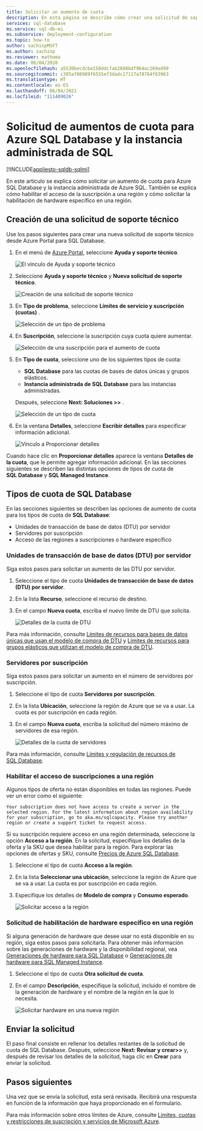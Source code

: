 ```yaml
---
title: Solicitar un aumento de cuota
description: En esta página se describe cómo crear una solicitud de soporte técnico para aumentar las cuotas de Azure SQL Database y las instancias administradas de Azure SQL.
services: sql-database
ms.service: sql-db-mi
ms.subservice: deployment-configuration
ms.topic: how-to
author: sachinpMSFT
ms.author: sachinp
ms.reviewer: mathoma
ms.date: 06/04/2020
ms.openlocfilehash: a5530becdcbe150ddc7ab2608bdf964ac269ed99
ms.sourcegitcommit: c385af80989f6555ef3dadc17117a78764f83963
ms.translationtype: HT
ms.contentlocale: es-ES
ms.lasthandoff: 06/04/2021
ms.locfileid: "111409026"
---
```

# <a name="request-quota-increases-for-azure-sql-database-and-sql-managed-instance"></a>Solicitud de aumentos de cuota para Azure SQL Database y la instancia administrada de SQL
[!INCLUDE[appliesto-sqldb-sqlmi](../includes/appliesto-sqldb-sqlmi.md)]

En este artículo se explica cómo solicitar un aumento de cuota para Azure SQL Database y la instancia administrada de Azure SQL. También se explica cómo habilitar el acceso de la suscripción a una región y cómo solicitar la habilitación de hardware específico en una región.

## <a name="create-a-new-support-request"></a><a id="newquota"></a> Creación de una solicitud de soporte técnico

Use los pasos siguientes para crear una nueva solicitud de soporte técnico desde Azure Portal para SQL Database.

1. En el menú de [Azure Portal](https://portal.azure.com), seleccione **Ayuda y soporte técnico**.

   ![El vínculo de Ayuda y soporte técnico](./media/quota-increase-request/help-plus-support.png)

1. Seleccione **Ayuda y soporte técnico** y **Nueva solicitud de soporte técnico**.

    ![Creación de una solicitud de soporte técnico](./media/quota-increase-request/new-support-request.png)

1. En **Tipo de problema**, seleccione **Límites de servicio y suscripción (cuotas)** .

   ![Selección de un tipo de problema](./media/quota-increase-request/select-quota-issue-type.png)

1. En **Suscripción**, seleccione la suscripción cuya cuota quiere aumentar.

   ![Selección de una suscripción para el aumento de cuota](./media/quota-increase-request/select-subscription-support-request.png)

1. En **Tipo de cuota**, seleccione uno de los siguientes tipos de cuota:

   - **SQL Database** para las cuotas de bases de datos únicas y grupos elásticos.
   - **Instancia administrada de SQL Database** para las instancias administradas.

   Después, seleccione **Next: Soluciones >>** .

   ![Selección de un tipo de cuota](./media/quota-increase-request/select-quota-type.png)

1. En la ventana **Detalles**, seleccione **Escribir detalles** para especificar información adicional.

   ![Vínculo a Proporcionar detalles](./media/quota-increase-request/provide-details-link.png)

Cuando hace clic en **Proporcionar detalles** aparece la ventana **Detalles de la cuota**, que le permite agregar información adicional. En las secciones siguientes se describen las distintas opciones de tipos de cuota de **SQL Database** y **SQL Managed Instance**.

## <a name="sql-database-quota-types"></a><a id="sqldbquota"></a> Tipos de cuota de SQL Database

En las secciones siguientes se describen las opciones de aumento de cuota para los tipos de cuota de **SQL Database**:

- Unidades de transacción de base de datos (DTU) por servidor
- Servidores por suscripción
- Acceso de las regiones a suscripciones o hardware específico

### <a name="database-transaction-units-dtus-per-server"></a>Unidades de transacción de base de datos (DTU) por servidor

Siga estos pasos para solicitar un aumento de las DTU por servidor.

1. Seleccione el tipo de cuota **Unidades de transacción de base de datos (DTU) por servidor**.

1. En la lista **Recurso**, seleccione el recurso de destino.

1. En el campo **Nueva cuota**, escriba el nuevo límite de DTU que solicita.

   ![Detalles de la cuota de DTU](./media/quota-increase-request/quota-details-dtus.png)

Para más información, consulte [Límites de recursos para bases de datos únicas que usan el modelo de compra de DTU](resource-limits-dtu-single-databases.md) y [Límites de recursos para grupos elásticos que utilizan el modelo de compra de DTU](resource-limits-dtu-elastic-pools.md).

### <a name="servers-per-subscription"></a>Servidores por suscripción

Siga estos pasos para solicitar un aumento en el número de servidores por suscripción.

1. Seleccione el tipo de cuota **Servidores por suscripción**.

1. En la lista **Ubicación**, seleccione la región de Azure que se va a usar. La cuota es por suscripción en cada región.

1. En el campo **Nueva cuota**, escriba la solicitud del número máximo de servidores de esa región.

   ![Detalles de la cuota de servidores](./media/quota-increase-request/quota-details-servers.png)

Para más información, consulte [Límites y regulación de recursos de SQL Database](resource-limits-logical-server.md).

### <a name="enable-subscription-access-to-a-region"></a><a id="region"></a> Habilitar el acceso de suscripciones a una región

Algunos tipos de oferta no están disponibles en todas las regiones. Puede ver un error como el siguiente:

`Your subscription does not have access to create a server in the selected region. For the latest information about region availability for your subscription, go to aka.ms/sqlcapacity. Please try another region or create a support ticket to request access.`

Si su suscripción requiere acceso en una región determinada, seleccione la opción **Acceso a la región**. En la solicitud, especifique los detalles de la oferta y la SKU que desea habilitar para la región. Para explorar las opciones de ofertas y SKU, consulte [Precios de Azure SQL Database](https://azure.microsoft.com/pricing/details/sql-database/single/).

1. Seleccione el tipo de cuota **Acceso a la región**.

1. En la lista **Seleccionar una ubicación**, seleccione la región de Azure que se va a usar. La cuota es por suscripción en cada región.

1. Especifique los detalles de **Modelo de compra** y **Consumo esperado**.

   ![Solicitar acceso a la región](./media/quota-increase-request/quota-request.png)

### <a name="request-enabling-specific-hardware-in-a-region"></a>Solicitud de habilitación de hardware específico en una región

Si alguna generación de hardware que desee usar no está disponible en su región, siga estos pasos para solicitarla. Para obtener más información sobre las generaciones de hardware y la disponibilidad regional, vea [Generaciones de hardware para SQL Database](./service-tiers-sql-database-vcore.md#hardware-generations) o [Generaciones de hardware para SQL Managed Instance](../managed-instance/service-tiers-managed-instance-vcore.md#hardware-generations).

1. Seleccione el tipo de cuota **Otra solicitud de cuota**.

1. En el campo **Descripción**, especifique la solicitud, incluido el nombre de la generación de hardware y el nombre de la región en la que lo necesita.

   ![Solicitar hardware en una nueva región](./media/quota-increase-request/hardware-in-new-region.png)

## <a name="submit-your-request"></a>Enviar la solicitud

El paso final consiste en rellenar los detalles restantes de la solicitud de cuota de SQL Database. Después, seleccione **Next: Revisar y crear>>** y, después de revisar los detalles de la solicitud, haga clic en **Crear** para enviar la solicitud.

## <a name="next-steps"></a>Pasos siguientes

Una vez que se envía la solicitud, esta será revisada. Recibirá una respuesta en función de la información que haya proporcionado en el formulario.

Para más información sobre otros límites de Azure, consulte [Límites, cuotas y restricciones de suscripción y servicios de Microsoft Azure](../../azure-resource-manager/management/azure-subscription-service-limits.md).
